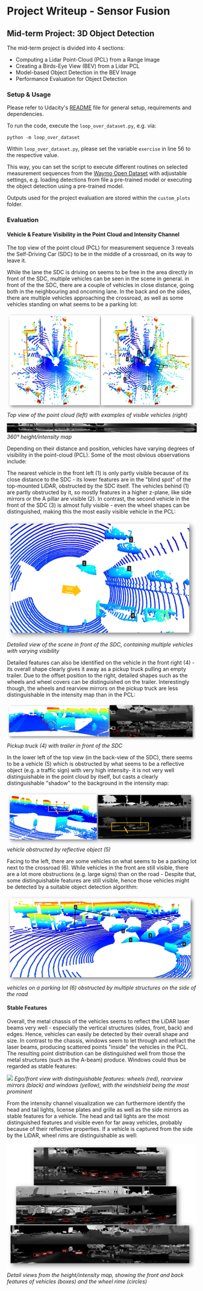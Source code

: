 # Project Writeup - Sensor Fusion

## Mid-term Project: 3D Object Detection

The mid-term project is divided into 4 sections:
* Computing a Lidar Point-Cloud (PCL) from a Range Image
* Creating a Birds-Eye View (BEV) from a Lidar PCL
* Model-based Object Detection in the BEV Image
* Performance Evaluation for Object Detection

### Setup & Usage

Please refer to Udacity's [README](README.md) file for general setup, requirements and dependencies. 

To run the code, execute the `loop_over_dataset.py`, e.g. via:
````
python -m loop_over_dataset
````
Within `loop_over_dataset.py`, please set the variable `exercise` in line 56 to the respective value.

This way, you can set the script to execute different routines on selected measurement sequences from the [Waymo Open Dataset](https://waymo.com/open/) 
with adjustable settings, e.g. loading detections from file a pre-trained model or executing the object detection using a pre-trained model.

Outputs used for the project evaluation are stored within the `custom_plots` folder.

### Evaluation

#### Vehicle & Feature Visibility in the Point Cloud and Intensity Channel

The top view of the point cloud (PCL) for measurement sequence 3 reveals the Self-Driving Car (SDC) to be in the middle of a crossroad, on its way to leave it.


While the lane the SDC is driving on seems to be free in the area directly in front of the SDC, 
multiple vehicles can be seen in the scene in general.
in front of the the SDC, there are a couple of vehicles in close distance, going both in the neighbouring and oncoming lane.
In the back and on the sides, there are multiple vehicles approaching the crossroad, as well as some vehicles standing on what seems to be a parking lot:

![](custom_plots/top_view.png)
*Top view of the point cloud (left) with examples of visible vehicles (right)*

![](custom_plots/stacked_range_image.jpg)
*360° height/intensity map*

Depending on their distance and position, vehicles have varying degrees of visibility in the point-cloud (PCL).
Some of the most obvious observations include:

The nearest vehicle in the front left (1) is only partly visible because of its close distance to the SDC - 
its lower features are in the "blind spot" of the top-mounted LiDAR, obstructed by the SDC itself.
The vehicles behind (1) are partly obstructed by it, so mostly features in a higher z-plane, like side mirrors or the A pillar are visible (2).
In contrast, the second vehicle in the front of the SDC (3) is almost fully visible - even the wheel shapes can be distinguished, making this the most easily visible vehicle in the PCL:

![](custom_plots/top_view_detail.png)
*Detailed view of the scene in front of the SDC, containing multiple vehicles with varying visibility*

Detailed features can also be identified on the vehicle in the front right (4) - its overall shape clearly gives it away as a pickup truck pulling an empty trailer.
Due to the offset position to the right, detailed shapes such as the wheels and wheel covers can be distinguished on the trailer.
Interestingly though, the wheels and rearview mirrors on the pickup truck are less distinguishable in the intensity map than in the PCL:

![](custom_plots/example_pickup.png)
*Pickup truck (4) with trailer in front of the SDC*

In the lower left of the top view (in the back-view of the SDC), there seems to be a vehicle (5) which is obstructed by what seems to be a reflective object (e.g. a traffic sign) with very high intensity- 
it is not very well distinguishable in the point cloud  by itself, but casts a clearly distinguishable "shadow" to the background in the intensity map:

![](custom_plots/example_obstructed.png)
*vehicle obstructed by reflective object (5)*

Facing to the left, there are some vehicles on what seems to be a parking lot next to the crossroad (6).
While vehicles in the front are still visible, there are a lot more obstructions (e.g. large signs) than on the road - 
Despite that, some distinguishable features are still visible, hence those vehicles might be detected by a suitable object detection algorithm:

![](custom_plots/parking_lot.png)
*vehicles on a parking lot (6) obstructed by multiple structures on the side of the road*

#### Stable Features

Overall, the metal chassis of the vehicles seems to reflect the LiDAR laser beams very well - especially the vertical structures (sides, front, back) and edges.
Hence, vehicles can easily be detected by their overall shape and size.
In contrast to the chassis, windows seem to let through and refract the laser beams, producing scattered points "inside" the vehicles in the PCL.
The resulting point distribution can be distinguished well from those the metal structures (such as the A-beam) produce.
Windows could thus be regarded as stable features:

![](custom_plots/front_view.png)
*Ego/front view with distinguishable features: wheels (red), rearview mirrors (black) and windows (yellow), with the windshield being the most prominent*

From the intensity channel visualization we can furthermore identify the head and tail lights, license plates and grille as well as the side mirrors as stable features for a vehicle.
The head and tail lights are the most distinguished features and visible even for far away vehicles, probably because of their reflective properties.
If a vehicle is captured from the side by the LiDAR, wheel rims are distinguishable as well:

![](custom_plots/example_intensity.png)
*Detail views from the height/intensity map, showing the front and back features of vehicles (boxes) and the wheel rime (circles)*





















[//]: # (#### Object Detection Performance)

[//]: # (You may also consider adding in your performance metrics, but that is not required.)

[//]: # ()
[//]: # (## Final Project )

[//]: # ()
[//]: # (### 1. Tracking Steps)

[//]: # (Write a short recap of the four tracking steps and what you implemented there &#40;filter, track management, association, camera fusion&#41;.)

[//]: # (* Which results did you achieve?)

[//]: # (* Which part of the project was most difficult for you to complete, and why?)

[//]: # ()
[//]: # (### 2. Comparison)

[//]: # (Do you see any benefits in camera-lidar fusion compared to lidar-only tracking &#40;in theory and in your concrete results&#41;? )

[//]: # ()
[//]: # (### 3. Challenges)

[//]: # (* Which challenges will a sensor fusion system face in real-life scenarios?)

[//]: # (* Did you see any of these challenges in the project?)

[//]: # ()
[//]: # (### 4. Improvements)

[//]: # (* Can you think of ways to improve your tracking results in the future?)

[//]: # ()